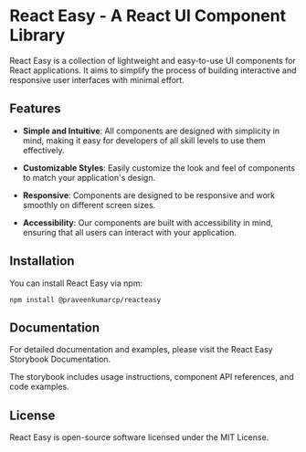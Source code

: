 # React Easy - A React UI Component Library

React Easy is a collection of lightweight and easy-to-use UI components for React applications. It aims to simplify the process of building interactive and responsive user interfaces with minimal effort.

## Features

- **Simple and Intuitive**: All components are designed with simplicity in mind, making it easy for developers of all skill levels to use them effectively.

- **Customizable Styles**: Easily customize the look and feel of components to match your application's design.

- **Responsive**: Components are designed to be responsive and work smoothly on different screen sizes.

- **Accessibility**: Our components are built with accessibility in mind, ensuring that all users can interact with your application.

## Installation

You can install React Easy via npm:

```
npm install @praveenkumarcp/reacteasy
```
## Documentation

For detailed documentation and examples, please visit the React Easy Storybook Documentation.

The storybook includes usage instructions, component API references, and code examples.

## License

React Easy is open-source software licensed under the MIT License.
